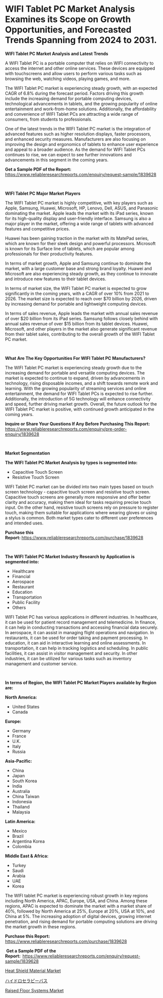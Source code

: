 <p><h1>WIFI Tablet PC Market Analysis Examines its Scope on Growth Opportunities, and Forecasted Trends Spanning from 2024 to 2031.</h1></p><p><strong>WIFI Tablet PC Market Analysis and Latest Trends</strong></p>
<p><p>A WIFI Tablet PC is a portable computer that relies on WIFI connectivity to access the internet and other online services. These devices are equipped with touchscreens and allow users to perform various tasks such as browsing the web, watching videos, playing games, and more.</p><p>The WIFI Tablet PC market is experiencing steady growth, with an expected CAGR of 6.8% during the forecast period. Factors driving this growth include the increasing demand for portable computing devices, technological advancements in tablets, and the growing popularity of online entertainment and work-from-home solutions. Additionally, the affordability and convenience of WIFI Tablet PCs are attracting a wide range of consumers, from students to professionals.</p><p>One of the latest trends in the WIFI Tablet PC market is the integration of advanced features such as higher resolution displays, faster processors, and enhanced security measures. Manufacturers are also focusing on improving the design and ergonomics of tablets to enhance user experience and appeal to a broader audience. As the demand for WIFI Tablet PCs continues to rise, we can expect to see further innovations and advancements in this segment in the coming years.</p></p>
<p><strong>Get a Sample PDF of the Report:&nbsp;</strong> <a href="https://www.reliableresearchreports.com/enquiry/request-sample/1839628">https://www.reliableresearchreports.com/enquiry/request-sample/1839628</a></p>
<p>&nbsp;</p>
<p><strong>WIFI Tablet PC Major Market Players</strong></p>
<p><p>The WIFI Tablet PC market is highly competitive, with key players such as Apple, Samsung, Huawei, Microsoft, HP, Lenovo, Dell, ASUS, and Panasonic dominating the market. Apple leads the market with its iPad series, known for its high-quality display and user-friendly interface. Samsung is also a major player in the market, offering a wide range of tablets with advanced features and competitive prices.</p><p>Huawei has been gaining traction in the market with its MatePad series, which are known for their sleek design and powerful processors. Microsoft is known for its Surface line of tablets, which are popular among professionals for their productivity features.</p><p>In terms of market growth, Apple and Samsung continue to dominate the market, with a large customer base and strong brand loyalty. Huawei and Microsoft are also experiencing steady growth, as they continue to innovate and introduce new features to their tablet devices.</p><p>In terms of market size, the WIFI Tablet PC market is expected to grow significantly in the coming years, with a CAGR of over 10% from 2021 to 2026. The market size is expected to reach over $70 billion by 2026, driven by increasing demand for portable and lightweight computing devices.</p><p>In terms of sales revenue, Apple leads the market with annual sales revenue of over $20 billion from its iPad series. Samsung follows closely behind with annual sales revenue of over $15 billion from its tablet devices. Huawei, Microsoft, and other players in the market also generate significant revenue from their tablet sales, contributing to the overall growth of the WIFI Tablet PC market.</p></p>
<p>&nbsp;</p>
<p><strong>What Are The Key Opportunities For WIFI Tablet PC Manufacturers?</strong></p>
<p><p>The WIFI Tablet PC market is experiencing steady growth due to the increasing demand for portable and versatile computing devices. The market is expected to continue to expand, driven by advancements in technology, rising disposable incomes, and a shift towards remote work and learning. With the growing popularity of streaming services and online entertainment, the demand for WIFI Tablet PCs is expected to rise further. Additionally, the introduction of 5G technology will enhance connectivity and speed, further driving market growth. Overall, the future outlook for the WIFI Tablet PC market is positive, with continued growth anticipated in the coming years.</p></p>
<p><strong>Inquire or Share Your Questions If Any Before Purchasing This Report:</strong> <a href="https://www.reliableresearchreports.com/enquiry/pre-order-enquiry/1839628">https://www.reliableresearchreports.com/enquiry/pre-order-enquiry/1839628</a></p>
<p>&nbsp;</p>
<p><strong>Market Segmentation</strong></p>
<p><strong>The WIFI Tablet PC Market Analysis by types is segmented into:</strong></p>
<p><ul><li>Capacitive Touch Screen</li><li>Resistive Touch Screen</li></ul></p>
<p><p>WIFI Tablet PC market can be divided into two main types based on touch screen technology - capacitive touch screen and resistive touch screen. Capacitive touch screens are generally more responsive and offer better clarity and accuracy, making them ideal for tasks requiring precise touch input. On the other hand, resistive touch screens rely on pressure to register touch, making them suitable for applications where wearing gloves or using a stylus is common. Both market types cater to different user preferences and intended uses.</p></p>
<p><strong>Purchase this Report:&nbsp;</strong><a href="https://www.reliableresearchreports.com/purchase/1839628">https://www.reliableresearchreports.com/purchase/1839628</a></p>
<p>&nbsp;</p>
<p><strong>The WIFI Tablet PC Market Industry Research by Application is segmented into:</strong></p>
<p><ul><li>Healthcare</li><li>Financial</li><li>Aerospace</li><li>Restaurant</li><li>Education</li><li>Transportation</li><li>Public Facility</li><li>Others</li></ul></p>
<p><p>WIFI Tablet PC has various applications in different industries. In healthcare, it can be used for patient record management and telemedicine. In finance, it can help in conducting transactions and accessing financial data securely. In aerospace, it can assist in managing flight operations and navigation. In restaurants, it can be used for order taking and payment processing. In education, it can aid in interactive learning and online assessments. In transportation, it can help in tracking logistics and scheduling. In public facilities, it can assist in visitor management and security. In other industries, it can be utilized for various tasks such as inventory management and customer service.</p></p>
<p>&nbsp;</p>
<p><strong>In terms of Region, the WIFI Tablet PC Market Players available by Region are:</strong></p>
<p>
    <p> <strong> North America: </strong>
        <ul>
            <li>United States</li>
            <li>Canada</li>
        </ul>
        </p> 
    <p> <strong> Europe: </strong>
        <ul>
            <li>Germany</li>
            <li>France</li>
            <li>U.K.</li>
            <li>Italy</li>
            <li>Russia</li>
        </ul>
        </p> 
    <p> <strong> Asia-Pacific: </strong>
        <ul>
            <li>China</li>
            <li>Japan</li>
            <li>South Korea</li>
            <li>India</li>
            <li>Australia</li>
            <li>China Taiwan</li>
            <li>Indonesia</li>
            <li>Thailand</li>
            <li>Malaysia</li>
        </ul>
        </p> 
    <p> <strong> Latin America: </strong>
        <ul>
            <li>Mexico</li>
            <li>Brazil</li>
            <li>Argentina Korea</li>
            <li>Colombia</li>
        </ul>
        </p> 
    <p> <strong> Middle East & Africa: </strong>
        <ul>
            <li>Turkey</li>
            <li>Saudi</li>
            <li>Arabia</li>
            <li>UAE</li>
            <li>Korea</li>
        </ul>
    </p>
    </p>
<p><p>The WIFI tablet PC market is experiencing robust growth in key regions including North America, APAC, Europe, USA, and China. Among these regions, APAC is expected to dominate the market with a market share of 40%, followed by North America at 25%, Europe at 20%, USA at 10%, and China at 5%. The increasing adoption of digital devices, growing internet penetration, and rising demand for portable computing solutions are driving the market growth in these regions.</p></p>
<p><strong>Purchase this Report: </strong><a href="https://www.reliableresearchreports.com/purchase/1839628">https://www.reliableresearchreports.com/purchase/1839628</a></p>
<p>&nbsp;<strong>Get a Sample PDF of the Report:&nbsp;&nbsp;</strong><a href="https://www.reliableresearchreports.com/enquiry/request-sample/1839628">https://www.reliableresearchreports.com/enquiry/request-sample/1839628</a></p>
<p><strong></strong></p>
<p><p><a href="https://lydian-appliance-61d.notion.site/Heat-Shield-Material-Market-Size-and-Examines-its-Market-Scope-with-a-Primary-Focus-on-Growth-Oppo-2cb7f45ed216424692028110cfb9fc6a">Heat Shield Material Market</a></p><p><a href="https://github.com/qwpelcjko9242629/Market-Research-Report-List-1/blob/main/793029710186.md">ハイドロセラピーバス</a></p><p><a href="https://summer-dogwood-3e9.notion.site/Global-Raised-Floor-Systems-Market-Size-and-Market-Trends-Insights-and-Projections-from-2024-to-203-b8ecaa06a8b7420b940ba1a19288814b">Raised Floor Systems Market</a></p></p>